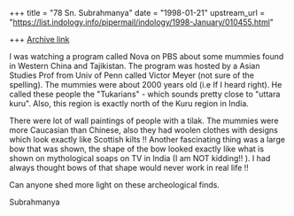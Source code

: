 +++
title = "78 Sn. Subrahmanya"
date = "1998-01-21"
upstream_url = "https://list.indology.info/pipermail/indology/1998-January/010455.html"

+++
[Archive link](https://list.indology.info/pipermail/indology/1998-January/010455.html)

I was watching a program called Nova on PBS about some mummies
found in  Western China and Tajikistan. The program was hosted by
a Asian Studies Prof from Univ of Penn called Victor Meyer
(not sure of the spelling). The mummies were about 2000 years
old (i.e If I heard right). He called these people the
"Tukarians" - which sounds pretty close to "uttara kuru".
Also, this region is exactly north of the Kuru region in India.

There were lot of  wall  paintings of people with a tilak. The
mummies were more Caucasian than Chinese, also they had woolen
clothes with designs which look exactly like Scottish kilts !!
Another fascinating thing was a large bow that was shown, the
shape of the bow looked exactly like what is shown on mythological
soaps on TV in India (I am NOT kidding!! ). I had always thought
bows of that shape would never work in real life !!

Can anyone shed more light on these archeological finds.

Subrahmanya




